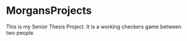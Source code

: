 # MorgansProjects
This is my Senior Thesis Project. It is a working checkers game between two people.

